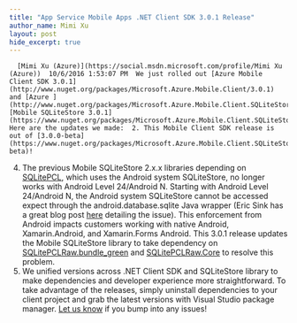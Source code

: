 ```yaml
---
title: "App Service Mobile Apps .NET Client SDK 3.0.1 Release"
author_name: Mimi Xu 
layout: post
hide_excerpt: true
---
```

      [Mimi Xu (Azure)](https://social.msdn.microsoft.com/profile/Mimi Xu (Azure))  10/6/2016 1:53:07 PM  We just rolled out [Azure Mobile Client SDK 3.0.1](http://www.nuget.org/packages/Microsoft.Azure.Mobile.Client/3.0.1) and [Azure ](http://www.nuget.org/packages/Microsoft.Azure.Mobile.Client.SQLiteStore/3.0.1)[Mobile SQLiteStore 3.0.1](https://www.nuget.org/packages/Microsoft.Azure.Mobile.Client.SQLiteStore/3.0.1)! Here are the updates we made:  2. This Mobile Client SDK release is out of [3.0.0-beta](https://www.nuget.org/packages/Microsoft.Azure.Mobile.Client.SQLiteStore/3.0.0-beta)!
 4. The previous Mobile SQLiteStore 2.x.x libraries depending on [SQLitePCL](https://www.nuget.org/packages/SQLitePCL/), which uses the Android system SQLiteStore, no longer works with Android Level 24/Android N. Starting with Android Level 24/Android N, the Android system SQLiteStore cannot be accessed expect through the android.database.sqlite Java wrapper (Eric Sink has a great blog post [here](http://ericsink.com/entries/sqlite_android_n.html) detailing the issue). This enforcement from Android impacts customers working with native Android, Xamarin.Android, and Xamarin.Forms Android. This 3.0.1 release updates the Mobile SQLiteStore library to take dependency on [SQLitePCLRaw.bundle\_green](https://www.nuget.org/packages/SQLitePCLRaw.bundle_green/) and [SQLitePCLRaw.Core](https://www.nuget.org/packages/SQLitePCLRaw.core/) to resolve this problem.
 6. We unified versions across .NET Client SDK and SQLiteStore library to make dependencies and developer experience more straightforward.
  To take advantage of the releases, simply uninstall dependencies to your client project and grab the latest versions with Visual Studio package manager. [Let us know](https://social.msdn.microsoft.com/Forums/en-US/home?forum=azuremobile) if you bump into any issues!     